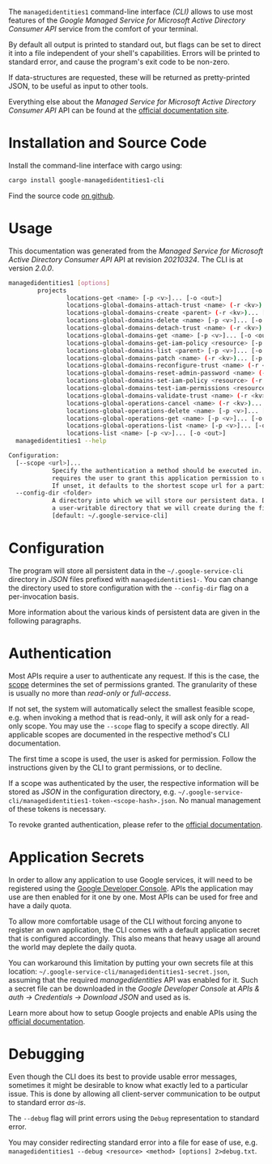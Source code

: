 <!---
DO NOT EDIT !
This file was generated automatically from 'src/mako/cli/README.md.mako'
DO NOT EDIT !
-->
The `managedidentities1` command-line interface *(CLI)* allows to use most features of the *Google Managed Service for Microsoft Active Directory Consumer API* service from the comfort of your terminal.

By default all output is printed to standard out, but flags can be set to direct it into a file independent of your shell's
capabilities. Errors will be printed to standard error, and cause the program's exit code to be non-zero.

If data-structures are requested, these will be returned as pretty-printed JSON, to be useful as input to other tools.

Everything else about the *Managed Service for Microsoft Active Directory Consumer API* API can be found at the
[official documentation site](https://cloud.google.com/managed-microsoft-ad/).

# Installation and Source Code

Install the command-line interface with cargo using:

```bash
cargo install google-managedidentities1-cli
```

Find the source code [on github](https://github.com/Byron/google-apis-rs/tree/master/gen/managedidentities1-cli).

# Usage

This documentation was generated from the *Managed Service for Microsoft Active Directory Consumer API* API at revision *20210324*. The CLI is at version *2.0.0*.

```bash
managedidentities1 [options]
        projects
                locations-get <name> [-p <v>]... [-o <out>]
                locations-global-domains-attach-trust <name> (-r <kv>)... [-p <v>]... [-o <out>]
                locations-global-domains-create <parent> (-r <kv>)... [-p <v>]... [-o <out>]
                locations-global-domains-delete <name> [-p <v>]... [-o <out>]
                locations-global-domains-detach-trust <name> (-r <kv>)... [-p <v>]... [-o <out>]
                locations-global-domains-get <name> [-p <v>]... [-o <out>]
                locations-global-domains-get-iam-policy <resource> [-p <v>]... [-o <out>]
                locations-global-domains-list <parent> [-p <v>]... [-o <out>]
                locations-global-domains-patch <name> (-r <kv>)... [-p <v>]... [-o <out>]
                locations-global-domains-reconfigure-trust <name> (-r <kv>)... [-p <v>]... [-o <out>]
                locations-global-domains-reset-admin-password <name> (-r <kv>)... [-p <v>]... [-o <out>]
                locations-global-domains-set-iam-policy <resource> (-r <kv>)... [-p <v>]... [-o <out>]
                locations-global-domains-test-iam-permissions <resource> (-r <kv>)... [-p <v>]... [-o <out>]
                locations-global-domains-validate-trust <name> (-r <kv>)... [-p <v>]... [-o <out>]
                locations-global-operations-cancel <name> (-r <kv>)... [-p <v>]... [-o <out>]
                locations-global-operations-delete <name> [-p <v>]... [-o <out>]
                locations-global-operations-get <name> [-p <v>]... [-o <out>]
                locations-global-operations-list <name> [-p <v>]... [-o <out>]
                locations-list <name> [-p <v>]... [-o <out>]
  managedidentities1 --help

Configuration:
  [--scope <url>]...
            Specify the authentication a method should be executed in. Each scope
            requires the user to grant this application permission to use it.
            If unset, it defaults to the shortest scope url for a particular method.
  --config-dir <folder>
            A directory into which we will store our persistent data. Defaults to
            a user-writable directory that we will create during the first invocation.
            [default: ~/.google-service-cli]

```

# Configuration

The program will store all persistent data in the `~/.google-service-cli` directory in *JSON* files prefixed with `managedidentities1-`.  You can change the directory used to store configuration with the `--config-dir` flag on a per-invocation basis.

More information about the various kinds of persistent data are given in the following paragraphs.

# Authentication

Most APIs require a user to authenticate any request. If this is the case, the [scope][scopes] determines the 
set of permissions granted. The granularity of these is usually no more than *read-only* or *full-access*.

If not set, the system will automatically select the smallest feasible scope, e.g. when invoking a
method that is read-only, it will ask only for a read-only scope. 
You may use the `--scope` flag to specify a scope directly. 
All applicable scopes are documented in the respective method's CLI documentation.

The first time a scope is used, the user is asked for permission. Follow the instructions given 
by the CLI to grant permissions, or to decline.

If a scope was authenticated by the user, the respective information will be stored as *JSON* in the configuration
directory, e.g. `~/.google-service-cli/managedidentities1-token-<scope-hash>.json`. No manual management of these tokens
is necessary.

To revoke granted authentication, please refer to the [official documentation][revoke-access].

# Application Secrets

In order to allow any application to use Google services, it will need to be registered using the 
[Google Developer Console][google-dev-console]. APIs the application may use are then enabled for it
one by one. Most APIs can be used for free and have a daily quota.

To allow more comfortable usage of the CLI without forcing anyone to register an own application, the CLI
comes with a default application secret that is configured accordingly. This also means that heavy usage
all around the world may deplete the daily quota.

You can workaround this limitation by putting your own secrets file at this location: 
`~/.google-service-cli/managedidentities1-secret.json`, assuming that the required *managedidentities* API 
was enabled for it. Such a secret file can be downloaded in the *Google Developer Console* at 
*APIs & auth -> Credentials -> Download JSON* and used as is.

Learn more about how to setup Google projects and enable APIs using the [official documentation][google-project-new].


# Debugging

Even though the CLI does its best to provide usable error messages, sometimes it might be desirable to know
what exactly led to a particular issue. This is done by allowing all client-server communication to be 
output to standard error *as-is*.

The `--debug` flag will print errors using the `Debug` representation to standard error.

You may consider redirecting standard error into a file for ease of use, e.g. `managedidentities1 --debug <resource> <method> [options] 2>debug.txt`.


[scopes]: https://developers.google.com/+/api/oauth#scopes
[revoke-access]: http://webapps.stackexchange.com/a/30849
[google-dev-console]: https://console.developers.google.com/
[google-project-new]: https://developers.google.com/console/help/new/